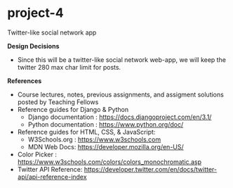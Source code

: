# project-4
Twitter-like social network app

**Design Decisions**
- Since this will be a twitter-like social network web-app, we will keep the twitter 280 max char limit for posts.

**References**
* Course lectures, notes, previous assignments, and assigment solutions posted by Teaching Fellows
* Reference guides for Django & Python
  - Django documentation : https://docs.djangoproject.com/en/3.1/ 
  - Python documentation : https://www.python.org/doc/
* Reference guides for HTML, CSS, & JavaScript: 
  - W3Schools.org : https://www.w3schools.com
  - MDN Web Docs: https://developer.mozilla.org/en-US/
* Color Picker : https://www.w3schools.com/colors/colors_monochromatic.asp
* Twitter API Reference: https://developer.twitter.com/en/docs/twitter-api/api-reference-index

